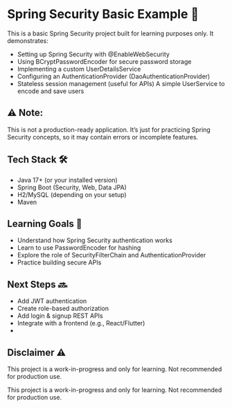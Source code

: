 # Spring Security Basic Example 🚀
This is a basic Spring Security project built for learning purposes only.
It demonstrates:
- Setting up Spring Security with @EnableWebSecurity
- Using BCryptPasswordEncoder for secure password storage
- Implementing a custom UserDetailsService
- Configuring an AuthenticationProvider (DaoAuthenticationProvider)
- Stateless session management (useful for APIs)
A simple UserService to encode and save users

## ⚠️ Note:
This is not a production-ready application. It’s just for practicing Spring Security concepts, so it may contain errors or incomplete features.
## Tech Stack 🛠
- Java 17+ (or your installed version)
- Spring Boot (Security, Web, Data JPA)
- H2/MySQL (depending on your setup)
- Maven

## Learning Goals 🎯

- Understand how Spring Security authentication works
- Learn to use PasswordEncoder for hashing
- Explore the role of SecurityFilterChain and AuthenticationProvider
- Practice building secure APIs

## Next Steps 🔜

- Add JWT authentication
- Create role-based authorization
- Add login & signup REST APIs
- Integrate with a frontend (e.g., React/Flutter)
- 
## Disclaimer ⚠️
This project is a work-in-progress and only for learning.
Not recommended for production use.


This project is a work-in-progress and only for learning.
Not recommended for production use.
